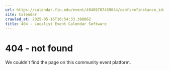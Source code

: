 ```yaml
---
url: https://calendar.fiu.edu/event/49489707459844/confirm?instance_id=49489707479311&return=https%3A%2F%2Fcalendar.fiu.edu%2Fcalendar%3Fevent_types%255B%255D%3D37290279036119
site: Calendar
crawled_at: 2025-05-16T10:54:33.388062
title: 404 - Localist Event Calendar Software
---
```


# 404 - not found
We couldn't find the page on this community event platform.
